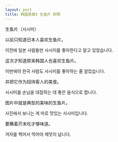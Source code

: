 ```yaml
---
layout: post
title: 韩国美食5 生鱼片 附照
---
```


生鱼片（사시미）

以前只知道日本人喜欢生鱼片。

이전에 일본 사람들만 사시미를 좋아한다고 알고 있었습니다.

这次才知道原来韩国人也喜欢生鱼片。

이번에야 한국 사람도 사시미를 좋아하는 줄 알았습니다.

并把它作为招待客人的美食。

사시미를 손님을 대접하는 데 좋은 음식으로 합니다.

图片中就是典型的美味的生鱼片。

사진에서 보니는 게 마로 맛있는 사시미입니다.

要蘸着芥末吃才够味道。

겨자를 쩍어서 먹어야 제맛이 납니다.

